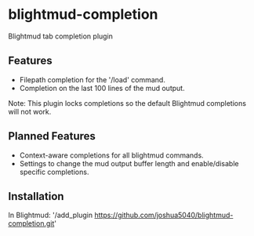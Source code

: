 # blightmud-completion
Blightmud tab completion plugin

## Features
- Filepath completion for the '/load' command.
- Completion on the last 100 lines of the mud output.

Note: This plugin locks completions so the default Blightmud completions will not work.

## Planned Features
- Context-aware completions for all blightmud commands.
- Settings to change the mud output buffer length and enable/disable specific completions.

## Installation
In Blightmud:
'/add_plugin https://github.com/joshua5040/blightmud-completion.git'
